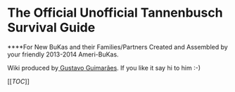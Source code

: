# The Official Unofficial Tannenbusch Survival Guide 
****For New BuKas and their Families/Partners
Created and Assembled by your friendly 2013-2014 Ameri-BuKas.

Wiki produced by[ Gustavo Guimarães](https://www.humboldt-life.de/profile/u4141783619). If you like it say hi to him :-)

[[_TOC_]]